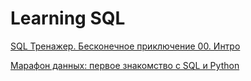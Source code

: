 # Learning SQL

[SQL Тренажер. Бесконечное приключение 00. Интро](https://stepik.org/course/130079/info)

[Марафон данных: первое знакомство с SQL и Python](https://stepik.org/course/105359/info)
